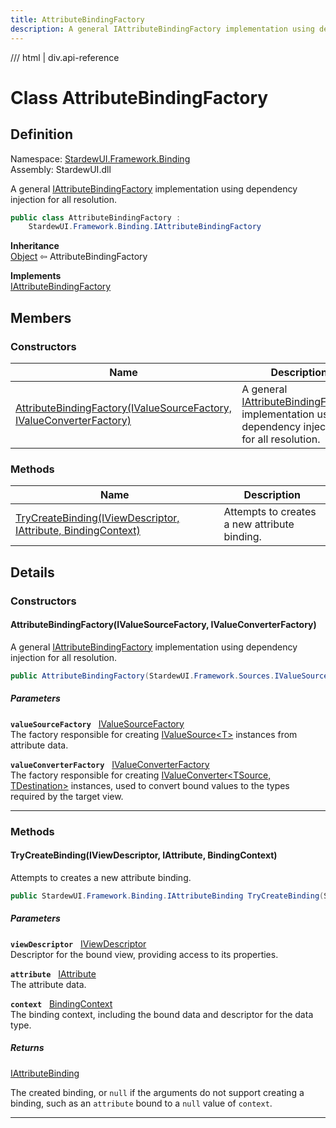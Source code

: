```yaml
---
title: AttributeBindingFactory
description: A general IAttributeBindingFactory implementation using dependency injection for all resolution.
---
```


<link rel="stylesheet" href="/StardewUI/stylesheets/reference.css" />

/// html | div.api-reference

# Class AttributeBindingFactory

## Definition

<div class="api-definition" markdown>

Namespace: [StardewUI.Framework.Binding](index.md)  
Assembly: StardewUI.dll  

</div>

A general [IAttributeBindingFactory](iattributebindingfactory.md) implementation using dependency injection for all resolution.

```cs
public class AttributeBindingFactory : 
    StardewUI.Framework.Binding.IAttributeBindingFactory
```

**Inheritance**  
[Object](https://learn.microsoft.com/en-us/dotnet/api/system.object) ⇦ AttributeBindingFactory

**Implements**  
[IAttributeBindingFactory](iattributebindingfactory.md)

## Members

### Constructors

 | Name | Description |
| --- | --- |
| [AttributeBindingFactory(IValueSourceFactory, IValueConverterFactory)](#attributebindingfactoryivaluesourcefactory-ivalueconverterfactory) | A general [IAttributeBindingFactory](iattributebindingfactory.md) implementation using dependency injection for all resolution. | 

### Methods

 | Name | Description |
| --- | --- |
| [TryCreateBinding(IViewDescriptor, IAttribute, BindingContext)](#trycreatebindingiviewdescriptor-iattribute-bindingcontext) | Attempts to creates a new attribute binding. | 

## Details

### Constructors

#### AttributeBindingFactory(IValueSourceFactory, IValueConverterFactory)

A general [IAttributeBindingFactory](iattributebindingfactory.md) implementation using dependency injection for all resolution.

```cs
public AttributeBindingFactory(StardewUI.Framework.Sources.IValueSourceFactory valueSourceFactory, StardewUI.Framework.Converters.IValueConverterFactory valueConverterFactory);
```

##### Parameters

**`valueSourceFactory`** &nbsp; [IValueSourceFactory](../sources/ivaluesourcefactory.md)  
The factory responsible for creating [IValueSource&lt;T&gt;](../sources/ivaluesource-1.md) instances from attribute data.

**`valueConverterFactory`** &nbsp; [IValueConverterFactory](../converters/ivalueconverterfactory.md)  
The factory responsible for creating [IValueConverter&lt;TSource, TDestination&gt;](../converters/ivalueconverter-2.md) instances, used to convert bound values to the types required by the target view.

-----

### Methods

#### TryCreateBinding(IViewDescriptor, IAttribute, BindingContext)

Attempts to creates a new attribute binding.

```cs
public StardewUI.Framework.Binding.IAttributeBinding TryCreateBinding(StardewUI.Framework.Descriptors.IViewDescriptor viewDescriptor, StardewUI.Framework.Dom.IAttribute attribute, StardewUI.Framework.Binding.BindingContext context);
```

##### Parameters

**`viewDescriptor`** &nbsp; [IViewDescriptor](../descriptors/iviewdescriptor.md)  
Descriptor for the bound view, providing access to its properties.

**`attribute`** &nbsp; [IAttribute](../dom/iattribute.md)  
The attribute data.

**`context`** &nbsp; [BindingContext](bindingcontext.md)  
The binding context, including the bound data and descriptor for the data type.

##### Returns

[IAttributeBinding](iattributebinding.md)

  The created binding, or `null` if the arguments do not support creating a binding, such as an `attribute` bound to a `null` value of `context`.

-----

